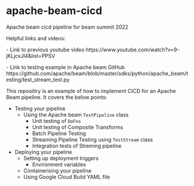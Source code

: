 # apache-beam-cicd
Apache beam cicd pipeline for beam summit 2022

Helpful links and videos:
<p>
 - Link to previous youtube video https://www.youtube.com/watch?v=9-jKLjcxJl4&list=PPSV
 </p>
 <p>
 - Link to testing example in Apache beam GitHub https://github.com/apache/beam/blob/master/sdks/python/apache_beam/testing/test_stream_test.py
</p>

This repositiry is an example of how to implement CICD for an Apache Beam pipeline. It covers the below points:
* Testing your pipeline
  * Using the Apache beam ```TestPipeline``` class
    * Unit testing of ```DoFns```
    * Unit testing of Composite Transforms
    * Batch Pipeline Testing
    * Streaming Pipeline Testing using ```TestStream``` class
    * Integration tests of Streming pipeline
* Deploying your pipeline
  * Setting up deployment triggers
    * Environment variables
  * Containerising your pipeline
  * Using Google Cloud Build YAML file

